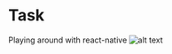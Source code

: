# Task
Playing around with react-native
![alt text](https://raw.githubusercontent.com/renegens/task/branch/master/screenshots/layout.png)

